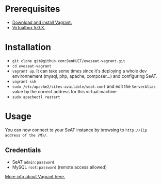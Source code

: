 # Prerequisites

* [Download and install Vagrant.](https://www.vagrantup.com/)
* [Virtualbox 5.0.X.](https://www.virtualbox.org/wiki/Download_Old_Builds_5_0)

# Installation

* `git clone git@github.com:BenHUET/eveseat-vagrant.git`
* `cd eveseat-vagrant`
* `vagrant up`. It can take some times since it's deploying a whole dev environnement (mysql, php, apache, composer...) and configuring SeAT.
* `vagrant ssh`
* `sudo /etc/apache2/sites-available/seat.conf` and edit the `ServerAlias` value by the correct address for this virtual machine
* `sudo apachectl restart`

# Usage

You can now connect to your SeAT instance by browsing to `http://{ip address of the VM}/`.

## Credentials

* SeAT `admin:password`
* MySQL `root:password` (remote access allowed)

[More info about Vagrant here.](https://www.vagrantup.com/docs/)